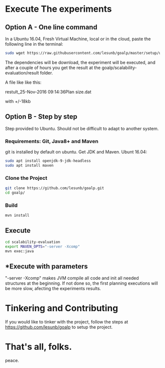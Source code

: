 
# Execute The experiments

## Option A - One line command

In a Ubuntu 16.04, Fresh Virtual Machine, local or in the cloud, paste the following line in the terminal:

``` bash
sudo wget https://raw.githubusercontent.com/lesunb/goalp/master/setup/ubuntu1604lts.sh -v -O install.sh; chmod +x install.sh; ./install.sh; rm install.sh

```
The dependencies will be download, the experiment will be executed, and after a couple of hours you get the result at the goalp/scalability-evaluation/result folder.

A file like like this:

 restult_25-Nov-2016 09:14:36Plan size.dat 

with +/-18kb

## Option B - Step by step

Step provided to Ubuntu. Should not be difficult to adapt to another system.

### Requirements: Git, Java8+ and Maven

git is installed by default on ubuntu. Get JDK and Maven.
Ubunt 16.04:
``` bash
sudo apt install openjdk-9-jdk-headless
sudo apt install maven
```

### Clone the Project 
``` bash
git clone https://github.com/lesunb/goalp.git
cd goalp/
```

### Build
``` bash
mvn install
```

## Execute
``` bash
cd scalability-evaluation
export MAVEN_OPTS="-server -Xcomp"
mvn exec:java
```
 
## *Execute with parameters
"-server -Xcomp" makes JVM compile all code and init all needed structures at the beginning. If not done so, the first planning executions will be more slow, afecting the experiments results.   

# Tinkering and Contributing

If you would like to tinker with the project, follow the steps at https://github.com/lesunb/goalp to setup the project.

# That's all, folks.
peace.

